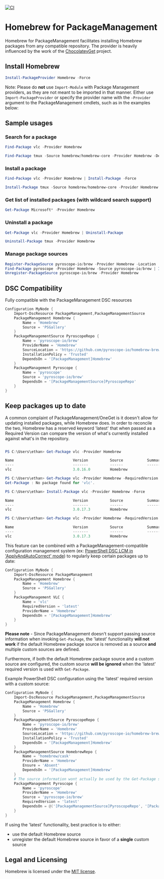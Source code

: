 [![CI](https://github.com/ethanbergstrom/Homebrew/actions/workflows/CI.yml/badge.svg)](https://github.com/ethanbergstrom/Homebrew/actions/workflows/CI.yml)

# Homebrew for PackageManagement
Homebrew for PackageManagement facilitates installing Homebrew packages from any compatible repository. The provider is heavily influenced by the work of the [ChocolateyGet](https://github.com/jianyunt/ChocolateyGet) project.

## Install Homebrew
```PowerShell
Install-PackageProvider Homebrew -Force
```
Note: Please do **not** use `Import-Module` with Package Management providers, as they are not meant to be imported in that manner. Either use `Import-PackageProvider` or specify the provider name with the `-Provider` argument to the PackageManagement cmdlets, such as in the examples below:

## Sample usages
### Search for a package
```PowerShell
Find-Package vlc -Provider Homebrew

Find-Package tmux -Source homebrew/homebrew-core -Provider Homebrew -Detailed
```

### Install a package
```PowerShell
Find-Package vlc -Provider Homebrew | Install-Package -Force

Install-Package tmux -Source homebrew/homebrew-core -Provider Homebrew -Force
```

### Get list of installed packages (with wildcard search support)
```PowerShell
Get-Package Microsoft* -Provider Homebrew
```

### Uninstall a package
```PowerShell
Get-Package vlc -Provider Homebrew | Uninstall-Package

Uninstall-Package tmux -Provider Homebrew
```

### Manage package sources
```PowerShell
Register-PackageSource pyroscope-io/brew -Provider Homebrew -Location 'https://github.com/pyroscope-io/homebrew-brew'
Find-Package pyroscope -Provider Homebrew -Source pyroscope-io/brew | Install-Package
Unregister-PackageSource pyroscope-io/brew -Provider Homebrew
```

## DSC Compatibility
Fully compatible with the PackageManagement DSC resources
```PowerShell
Configuration MyNode {
	Import-DscResource PackageManagement,PackageManagementSource
	PackageManagement Homebrew {
		Name = 'Homebrew'
		Source = 'PSGallery'
	}
	PackageManagementSource PyroscopeRepo {
		Name = 'pyroscope-io/brew'
		ProviderName = 'Homebrew'
		SourceLocation = 'https://github.com/pyroscope-io/homebrew-brew'
		InstallationPolicy = 'Trusted'
		DependsOn = '[PackageManagement]Homebrew'
	}
	PackageManagement Pyroscope {
		Name = 'pyroscope'
		Source = 'pyroscope-io/brew'
		DependsOn = '[PackageManagementSource]PyroscopeRepo'
	}
}
```

## Keep packages up to date
A common complaint of PackageManagement/OneGet is it doesn't allow for updating installed packages, while Homebrew does.
In order to reconcile the two, Homebrew has a reserved keyword 'latest' that when passed as a Required Version can compare the version of what's currently installed against what's in the repository.
```PowerShell

PS C:\Users\ethan> Get-Package vlc -Provider Homebrew

Name                           Version          Source           Summary
----                           -------          ------           -------
vlc                            3.0.16.0         Homebrew

PS C:\Users\ethan> Get-Package vlc -Provider Homebrew -RequiredVersion latest
Get-Package : No package found for 'vlc'.

PS C:\Users\ethan> Install-Package vlc -Provider Homebrew -Force

Name                           Version          Source           Summary
----                           -------          ------           -------
vlc                            3.0.17.3         Homebrew

PS C:\Users\ethan> Get-Package vlc -Provider Homebrew -RequiredVersion latest

Name                           Version          Source           Summary
----                           -------          ------           -------
vlc                            3.0.17.3         Homebrew

```

This feature can be combined with a PackageManagement-compatible configuration management system (ex: [PowerShell DSC LCM in 'ApplyAndAutoCorrect' mode](https://docs.microsoft.com/en-us/powershell/scripting/dsc/managing-nodes/metaconfig)) to regularly keep certain packages up to date:
```PowerShell
Configuration MyNode {
	Import-DscResource PackageManagement
	PackageManagement Homebrew {
		Name = 'Homebrew'
		Source = 'PSGallery'
	}
	PackageManagement VLC {
		Name = 'vlc'
		RequiredVersion = 'latest'
		ProviderName = 'Homebrew'
		DependsOn = '[PackageManagement]Homebrew'
	}
}
```

**Please note** - Since PackageManagement doesn't support passing source information when invoking `Get-Package`, the 'latest' functionality **will not work** if the default Homebrew package source is removed as a source **and** multiple custom sources are defined.

Furthermore, if both the default Homebrew package source and a custom source are configured, the custom source **will be ignored** when the 'latest' required version is used with `Get-Package`.

Example PowerShell DSC configuration using the 'latest' required version with a custom source:

```PowerShell
Configuration MyNode {
	Import-DscResource PackageManagement,PackageManagementSource
	PackageManagement Homebrew {
		Name = 'Homebrew'
		Source = 'PSGallery'
	}
	PackageManagementSource PyroscopeRepo {
		Name = 'pyroscope-io/brew'
		ProviderName = 'Homebrew'
		SourceLocation = 'https://github.com/pyroscope-io/homebrew-brew'
		InstallationPolicy = 'Trusted'
		DependsOn = '[PackageManagement]Homebrew'
	}
	PackageManagementSource HomebrewRepo {
		Name = 'homebrew/cask'
		ProviderName = 'Homebrew'
		Ensure = 'Absent'
		DependsOn = '[PackageManagement]Homebrew'
	}
	# The source information wont actually be used by the Get-Package step of the PackageManagement DSC resource check, but it helps make clear to the reader where the package should come from
	PackageManagement Pyroscope {
		Name = 'pyroscope'
		ProviderName = 'Homebrew'
		Source = 'pyroscope-io/brew'
		RequiredVersion = 'latest'
		DependsOn = @('[PackageManagementSource]PyroscopeRepo', '[PackageManagementSource]HomebrewRepo')
	}
}
```

If using the 'latest' functionality, best practice is to either:
* use the default Homebrew source
* unregister the default Homebrew source in favor of a **single** custom source

## Legal and Licensing
Homebrew is licensed under the [MIT license](./LICENSE.txt).

